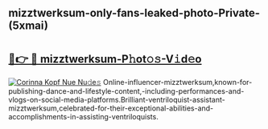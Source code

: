 ## mizztwerksum-only-fans​-leaked-photo​-Private-(5xmai)


# <h2><a href="https://mediaupload.pro?title=mizztwerksum&ref=git">🔗👉 🔴 mizztwerksum-P𝚑ot𝚘𝚜-V𝚒d𝚎o</a></h2>

[![Corinna Kopf Nue Nu𝚍e𝚜](https://i.imgur.com/0qMVB7G.gif)](https://mediaupload.pro?title=mizztwerksum&ref=git)
Online-influencer-mizztwerksum,known-for-publishing-dance-and-lifestyle-content,-including-performances-and-vlogs-on-social-media-platforms.Brilliant-ventriloquist-assistant-mizztwerksum,celebrated-for-their-exceptional-abilities-and-accomplishments-in-assisting-ventriloquists.  